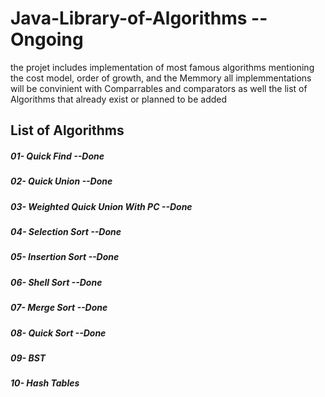 # Java-Library-of-Algorithms  --Ongoing 

the projet includes implementation of most famous algorithms mentioning the cost model, order of growth, and the Memmory all implemmentations will be convinient with Comparrables and comparators as well the list of Algorithms that already exist or planned to be added  

## List of Algorithms
##### 01- Quick Find                   --Done
##### 02- Quick Union                  --Done
##### 03- Weighted Quick Union With PC --Done
##### 04- Selection Sort               --Done
##### 05- Insertion Sort               --Done
##### 06- Shell Sort                   --Done
##### 07- Merge Sort                   --Done
##### 08- Quick Sort                   --Done
##### 09- BST
##### 10- Hash Tables
